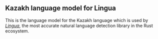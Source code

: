 ## Kazakh language model for Lingua

This is the language model for the Kazakh language which is used by 
[*Lingua*](https://github.com/pemistahl/lingua-rs), 
the most accurate natural language detection library in the Rust ecosystem.